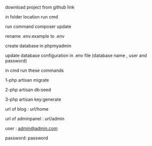 download project from github link 

in folder location run cmd

run command  composer update

rename .env.example to .env

create database in phpmyadmin

update database configuration in .env file (database name , user and password)

in cmd run these commands

1-php artisan migrate

2-php artisan db:seed

3-php artisan key:generate 

url of blog  : url/home

url of adminpanel  : url/admin

user : admin@admin.com

password: password


